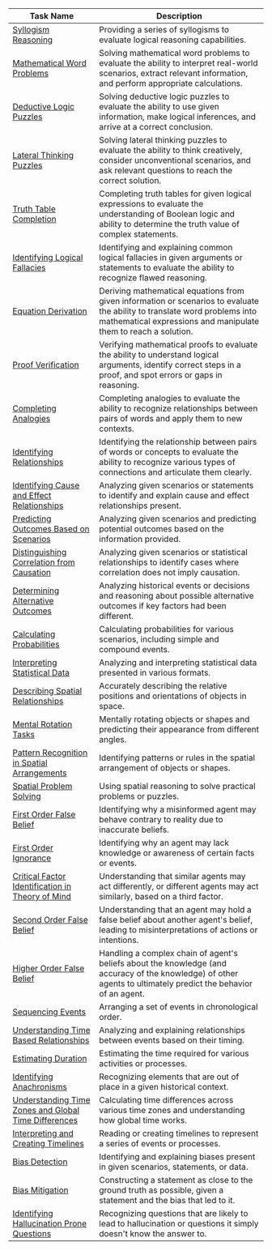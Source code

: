 | Task Name | Description |
|-----------|-------------|
| [Syllogism Reasoning](https://github.com/NousResearch/Open-Reasoning-Tasks/Syllogism-Reasoning.md) | Providing a series of syllogisms to evaluate logical reasoning capabilities. |
| [Mathematical Word Problems](https://github.com/NousResearch/Open-Reasoning-Tasks/Mathematical-Word-Problems.md) | Solving mathematical word problems to evaluate the ability to interpret real-world scenarios, extract relevant information, and perform appropriate calculations. |
| [Deductive Logic Puzzles](https://github.com/NousResearch/Open-Reasoning-Tasks/Deductive-Logic-Puzzles.md) | Solving deductive logic puzzles to evaluate the ability to use given information, make logical inferences, and arrive at a correct conclusion. |
| [Lateral Thinking Puzzles](https://github.com/NousResearch/Open-Reasoning-Tasks/Lateral-Thinking-Puzzles.md) | Solving lateral thinking puzzles to evaluate the ability to think creatively, consider unconventional scenarios, and ask relevant questions to reach the correct solution. |
| [Truth Table Completion](https://github.com/NousResearch/Open-Reasoning-Tasks/Truth-Table-Completion.md) | Completing truth tables for given logical expressions to evaluate the understanding of Boolean logic and ability to determine the truth value of complex statements. |
| [Identifying Logical Fallacies](https://github.com/NousResearch/Open-Reasoning-Tasks/Identifying-Logical-Fallacies.md) | Identifying and explaining common logical fallacies in given arguments or statements to evaluate the ability to recognize flawed reasoning. |
| [Equation Derivation](https://github.com/NousResearch/Open-Reasoning-Tasks/Equation-Derivation.md) | Deriving mathematical equations from given information or scenarios to evaluate the ability to translate word problems into mathematical expressions and manipulate them to reach a solution. |
| [Proof Verification](https://github.com/NousResearch/Open-Reasoning-Tasks/Proof-Verification.md) | Verifying mathematical proofs to evaluate the ability to understand logical arguments, identify correct steps in a proof, and spot errors or gaps in reasoning. |
| [Completing Analogies](https://github.com/NousResearch/Open-Reasoning-Tasks/Completing-Analogies.md) | Completing analogies to evaluate the ability to recognize relationships between pairs of words and apply them to new contexts. |
| [Identifying Relationships](https://github.com/NousResearch/Open-Reasoning-Tasks/Identifying-Relationships.md) | Identifying the relationship between pairs of words or concepts to evaluate the ability to recognize various types of connections and articulate them clearly. |
| [Identifying Cause and Effect Relationships](https://github.com/NousResearch/Open-Reasoning-Tasks/Identifying-Cause-and-Effect-Relationships.md) | Analyzing given scenarios or statements to identify and explain cause and effect relationships present. |
| [Predicting Outcomes Based on Scenarios](https://github.com/NousResearch/Open-Reasoning-Tasks/Predicting-Outcomes-Based-on-Scenarios.md) | Analyzing given scenarios and predicting potential outcomes based on the information provided. |
| [Distinguishing Correlation from Causation](https://github.com/NousResearch/Open-Reasoning-Tasks/Distinguishing-Correlation-from-Causation.md) | Analyzing given scenarios or statistical relationships to identify cases where correlation does not imply causation. |
| [Determining Alternative Outcomes](https://github.com/NousResearch/Open-Reasoning-Tasks/Determining-Alternative-Outcomes.md) | Analyzing historical events or decisions and reasoning about possible alternative outcomes if key factors had been different. |
| [Calculating Probabilities](https://github.com/NousResearch/Open-Reasoning-Tasks/Calculating-Probabilities.md) | Calculating probabilities for various scenarios, including simple and compound events. |
| [Interpreting Statistical Data](https://github.com/NousResearch/Open-Reasoning-Tasks/Interpreting-Statistical-Data.md) | Analyzing and interpreting statistical data presented in various formats. |
| [Describing Spatial Relationships](https://github.com/NousResearch/Open-Reasoning-Tasks/Describing-Spatial-Relationships.md) | Accurately describing the relative positions and orientations of objects in space. |
| [Mental Rotation Tasks](https://github.com/NousResearch/Open-Reasoning-Tasks/Mental-Rotation-Tasks.md) | Mentally rotating objects or shapes and predicting their appearance from different angles. |
| [Pattern Recognition in Spatial Arrangements](https://github.com/NousResearch/Open-Reasoning-Tasks/Pattern-Recognition-in-Spatial-Arrangements.md) | Identifying patterns or rules in the spatial arrangement of objects or shapes. |
| [Spatial Problem Solving](https://github.com/NousResearch/Open-Reasoning-Tasks/Spatial-Problem-Solving.md) | Using spatial reasoning to solve practical problems or puzzles. |
| [First Order False Belief](https://github.com/NousResearch/Open-Reasoning-Tasks/First-Order-False-Belief.md) | Identifying why a misinformed agent may behave contrary to reality due to inaccurate beliefs. |
| [First Order Ignorance](https://github.com/NousResearch/Open-Reasoning-Tasks/First-Order-Ignorance.md) | Identifying why an agent may lack knowledge or awareness of certain facts or events. |
| [Critical Factor Identification in Theory of Mind](https://github.com/NousResearch/Open-Reasoning-Tasks/Critical-Factor-Identification-in-Theory-of-Mind.md) | Understanding that similar agents may act differently, or different agents may act similarly, based on a third factor. |
| [Second Order False Belief](https://github.com/NousResearch/Open-Reasoning-Tasks/Second-Order-False-Belief.md) | Understanding that an agent may hold a false belief about another agent's belief, leading to misinterpretations of actions or intentions. |
| [Higher Order False Belief](https://github.com/NousResearch/Open-Reasoning-Tasks/Higher-Order-False-Belief.md) | Handling a complex chain of agent's beliefs about the knowledge (and accuracy of the knowledge) of other agents to ultimately predict the behavior of an agent. |
| [Sequencing Events](https://github.com/NousResearch/Open-Reasoning-Tasks/Sequencing-Events.md) | Arranging a set of events in chronological order. |
| [Understanding Time Based Relationships](https://github.com/NousResearch/Open-Reasoning-Tasks/Understanding-Time-Based-Relationships.md) | Analyzing and explaining relationships between events based on their timing. |
| [Estimating Duration](https://github.com/NousResearch/Open-Reasoning-Tasks/Estimating-Duration.md) | Estimating the time required for various activities or processes. |
| [Identifying Anachronisms](https://github.com/NousResearch/Open-Reasoning-Tasks/Identifying-Anachronisms.md) | Recognizing elements that are out of place in a given historical context. |
| [Understanding Time Zones and Global Time Differences](https://github.com/NousResearch/Open-Reasoning-Tasks/Understanding-Time-Zones-and-Global-Time-Differences.md) | Calculating time differences across various time zones and understanding how global time works. |
| [Interpreting and Creating Timelines](https://github.com/NousResearch/Open-Reasoning-Tasks/Interpreting-and-Creating-Timelines.md) | Reading or creating timelines to represent a series of events or processes. |
| [Bias Detection](https://github.com/NousResearch/Open-Reasoning-Tasks/Bias-Detection.md) | Identifying and explaining biases present in given scenarios, statements, or data. |
| [Bias Mitigation](https://github.com/NousResearch/Open-Reasoning-Tasks/Bias-Mitigation.md) | Constructing a statement as close to the ground truth as possible, given a statement and the bias that led to it. |
| [Identifying Hallucination Prone Questions](https://github.com/NousResearch/Open-Reasoning-Tasks/Identifying-Hallucination-Prone-Questions.md) | Recognizing questions that are likely to lead to hallucination or questions it simply doesn't know the answer to. |